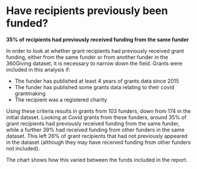 # Have recipients previously been funded?

**35% of recipients had previously received funding from the same funder**

In order to look at whether grant recipients had previously received grant funding, either from the same funder or from another funder in the 360Giving dataset, it is necessary to narrow down the field. Grants were included in this analysis if:

- The funder has published at least 4 years of grants data since 2015
- The funder has published some grants data relating to their covid grantmaking
- The recipient was a registered charity

Using these criteria results in grants from 103 funders, down from 174 in the initial dataset. Looking at Covid grants from these funders, around 35% of grant recipients had previously received funding from the same funder, while a further 39% had received funding from other funders in the same dataset. This left 26% of grant recipients that had not previously appeared in the dataset (although they may have received funding from other funders not included).

The chart shows how this varied between the funds included in the report.

<div class="flourish-embed flourish-chart" data-src="visualisation/7924883"></div>
